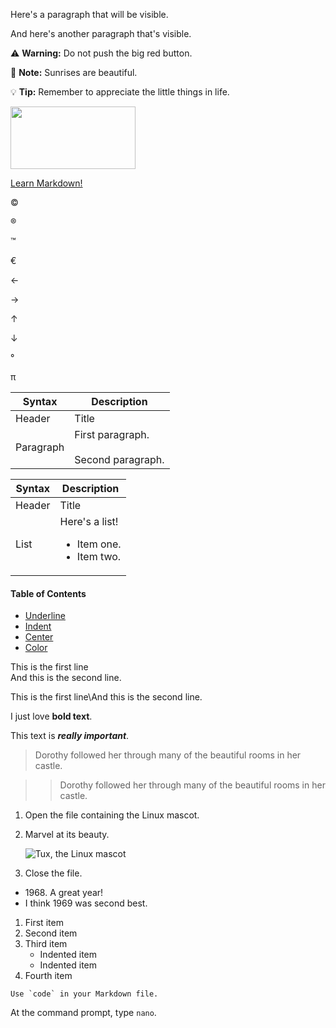 Here's a paragraph that will be visible.

[This is a comment that will be hidden.]: # 

And here's another paragraph that's visible.

:warning: **Warning:** Do not push the big red button.

:memo: **Note:** Sunrises are beautiful.

:bulb: **Tip:** Remember to appreciate the little things in life.

<img src="card colors.png" width="200" height="100">

<a href="https://www.markdownguide.org" target="_blank">Learn Markdown!</a>

&copy;   

&reg;

&trade;

&euro;

&larr;

&rarr;

&uarr;

&darr;

&#176;

&#960;

| Syntax      | Description |
| ----------- | ----------- |
| Header      | Title |
| Paragraph   | First paragraph. <br><br> Second paragraph. |


| Syntax      | Description |
| ----------- | ----------- |
| Header      | Title |
| List        | Here's a list! <ul><li>Item one.</li><li>Item two.</li></ul> |

#### Table of Contents
- [Underline](#underline)
- [Indent](#indent)
- [Center](#center)
- [Color](#color)

<p>This is the first line<br>And this is the second line.</p>

<p>This is the first line\And this is the second line.</p>

I just love __bold text__.

This text is <em><strong>really important</strong></em>. 

> Dorothy followed her through many of the beautiful rooms in her castle. 

>> Dorothy followed her through many of the beautiful rooms in her castle. 

1. Open the file containing the Linux mascot.
2. Marvel at its beauty.

    ![Tux, the Linux mascot](/assets/images/tux.png)

3. Close the file.

- 1968\. A great year!
- I think 1969 was second best.

1. First item
2. Second item
3. Third item
    - Indented item
    - Indented item
4. Fourth item

``Use `code` in your Markdown file.``

At the command prompt, type `nano`.
